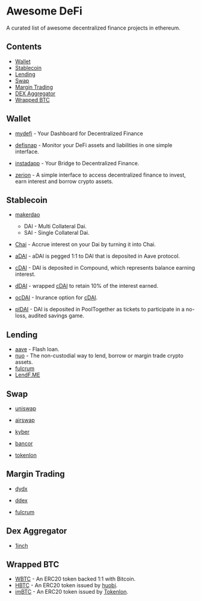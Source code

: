 # Awesome DeFi
A curated list of awesome decentralized finance projects in ethereum.

## Contents

- [Wallet](#wallet)
- [Stablecoin](#stablecoin)
- [Lending](#lending)
- [Swap](#swap)
- [Margin Trading](#margin)
- [DEX Aggregator](#dex-aggregator)
- [Wrapped BTC](#wrapped-btc)



<a name="wallet" />

## Wallet

* [mydefi](https://mydefi.org) - Your Dashboard for Decentralized Finance

* [defisnap](https://www.defisnap.io/) - Monitor your DeFi assets and liabilities in one simple interface.

* [instadapp](https://instadapp.io/) - Your Bridge to Decentralized Finance.

* [zerion](https://zerion.io/) - A simple interface to access decentralized finance to invest, earn interest and borrow crypto assets.



<a name="stablecoin" />

## Stablecoin

* [makerdao](https://makerdao.com/)

    * DAI - Multi Collateral Dai.
    * SAI - Single Collateral Dai.

* [Chai](https://chai.money/) - Accrue interest on your Dai by turning it into Chai.

* [aDAI](https://aave.com/) - aDAI is pegged 1:1 to DAI that is deposited in Aave protocol.

* [cDAI](https://compound.finance/ctokens) - DAI is deposited in Compound, which represents balance earning interest.

* [dDAI](https://github.com/dharma-eng/dharma-token) - wrapped [cDAI](https://compound.finance/ctokens) to retain 10% of the interest earned.

* [ocDAI](https://opyn.co/#/) - Inurance option for [cDAI](https://compound.finance/ctokens).

* [plDAI](https://www.pooltogether.com/) - DAI is deposited in PoolTogether as tickets to participate in a no-loss, audited savings game.



<a name="lending" />

## Lending

* [aave](https://aave.com/) - Flash loan.
* [nuo](https://www.nuo.network/) - The non-custodial way to lend, borrow or margin trade crypto assets.
* [fulcrum](https://fulcrum.trade/)
* [LendF.ME](https://www.lendf.me/)



<a name="swap" />

## Swap

- [uniswap](https://uniswap.exchange/)

- [airswap](https://www.airswap.io/)

- [kyber](https://kyber.network/)

- [bancor](https://www.bancor.network/)

- [tokenlon](https://tokenlon.im/)




<a name="margin" />

## Margin Trading

* [dydx](https://dydx.exchange/)

* [ddex](https://ddex.io/)

* [fulcrum](https://fulcrum.trade/)



<a name="dex-aggregator" />

## Dex Aggregator

* [1inch](https://1inch.exchange/#/)



<a name="wrapped-btc" />

## Wrapped BTC

* [WBTC](https://www.wbtc.network/) - An ERC20 token backed 1:1 with Bitcoin.
* [HBTC](https://www.hbtc.finance/) - An ERC20 token issued by [huobi](https://www.huobi.com/).
* [imBTC](https://tokenlon.im/imBTC) - An ERC20 token issued by [Tokenlon](https://tokenlon.im/).

